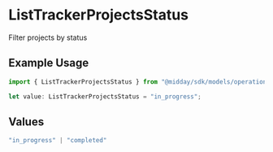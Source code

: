 # ListTrackerProjectsStatus

Filter projects by status

## Example Usage

```typescript
import { ListTrackerProjectsStatus } from "@midday/sdk/models/operations";

let value: ListTrackerProjectsStatus = "in_progress";
```

## Values

```typescript
"in_progress" | "completed"
```